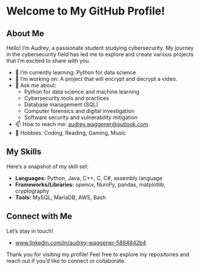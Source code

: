 # Welcome to My GitHub Profile!

## About Me
Hello! I’m Audrey, a passionate student studying cybersecurity. My journey in the cybersecurity field has led me to explore and create various projects that I’m excited to share with you.

- 🌱 I’m currently learning: Python for data science
- 🔭 I’m working on: A project that will encrypt and decrypt a video.
- 💬 Ask me about: 
  - Python for data science and machine learning
  - Cybersecurity tools and practices
  - Database management (SQL)
  - Computer forensics and digital investigation
  - Software security and vulnerability mitigation
- 📫 How to reach me: audrey.waggener@outlook.com
- 🎸 Hobbies: Coding, Reading, Gaming, Music

## My Skills
Here’s a snapshot of my skill set:
- **Languages:** Python, Java, C++, C, C#, assembly language
- **Frameworks/Libraries:** opencv, NumPy, pandas, matplotlib, cryptography
- **Tools:** MySQL, MariaDB, AWS, Bash

## Connect with Me
Let’s stay in touch!
- www.linkedin.com/in/audrey-waggener-5884842b4


Thank you for visiting my profile! Feel free to explore my repositories and reach out if you’d like to connect or collaborate.


<!---
audreyw2003/audreyw2003 is a ✨ special ✨ repository because its `README.md` (this file) appears on your GitHub profile.
You can click the Preview link to take a look at your changes.
--->
